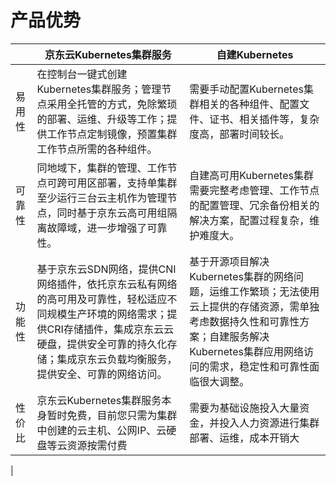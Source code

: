 

# 产品优势

|     | 京东云Kubernetes集群服务    |    自建Kubernetes |
| --- | --- | --- |
|  易用性   |  在控制台一键式创建Kubernetes集群服务；管理节点采用全托管的方式，免除繁琐的部署、运维、升级等工作；提供工作节点定制镜像，预置集群工作节点所需的各种组件。   |   需要手动配置Kubernetes集群相关的各种组件、配置文件、证书、相关插件等，复杂度高，部署时间较长。|
| 可靠性    |   同地域下，集群的管理、工作节点可跨可用区部署，支持单集群至少运行三台云主机作为管理节点，同时基于京东云高可用组隔离故障域，进一步增强了可靠性。  |  自建高可用Kubernetes集群需要完整考虑管理、工作节点的配置管理、冗余备份相关的解决方案，配置过程复杂，维护难度大。   |
|   功能性  |   基于京东云SDN网络，提供CNI网络插件，依托京东云私有网络的高可用及可靠性，轻松适应不同规模生产环境的网络需求；提供CRI存储插件，集成京东云云硬盘，提供安全可靠的持久化存储；集成京东云负载均衡服务，提供安全、可靠的网络访问。  | 基于开源项目解决Kubernetes集群的网络问题，运维工作繁琐；无法使用云上提供的存储资源，需单独考虑数据持久性和可靠性方案；自建服务解决Kubernetes集群应用网络访问的需求，稳定性和可靠性面临很大调整。|
|   性价比  | 京东云Kubernetes集群服务本身暂时免费，目前您只需为集群中创建的云主机、公网IP、云硬盘等云资源按需付费    |   需要为基础设施投入大量资金，并投入人力资源进行集群部署、运维，成本开销大
  |
